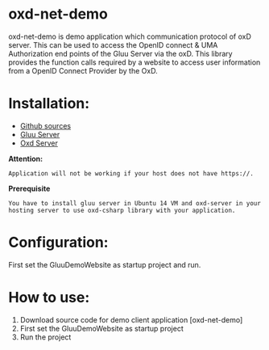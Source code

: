 # oxd-net-demo

oxd-net-demo is demo application which communication protocol of oxD server. This can be used to access the OpenID connect & UMA Authorization end points of the Gluu Server via the oxD. This library provides the function calls required by a website to access user information from a OpenID Connect Provider by the OxD.

# Installation:

* [Github sources](https://github.com/GluuFederation/oxd-csharp)
* [Gluu Server](https://www.gluu.org/docs/deployment/ubuntu/)
* [Oxd Server](https://oxd.gluu.org/docs/install/)

**Attention:**
```
Application will not be working if your host does not have https://.
```

**Prerequisite**
```
You have to install gluu server in Ubuntu 14 VM and oxd-server in your hosting server to use oxd-csharp library with your application.
```

# Configuration:

First set the GluuDemoWebsite as startup project and run.

# How to use:

1. Download source code for demo client application [oxd-net-demo]
2. First set the GluuDemoWebsite as startup project
3. Run the project
